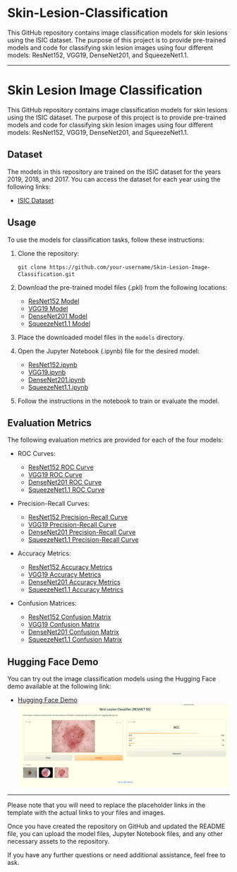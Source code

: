 # Skin-Lesion-Classification
This GitHub repository contains image classification models for skin lesions using the ISIC dataset. The purpose of this project is to provide pre-trained models and code for classifying skin lesion images using four different models: ResNet152, VGG19, DenseNet201, and SqueezeNet1.1.

---
# Skin Lesion Image Classification

This GitHub repository contains image classification models for skin lesions using the ISIC dataset. The purpose of this project is to provide pre-trained models and code for classifying skin lesion images using four different models: ResNet152, VGG19, DenseNet201, and SqueezeNet1.1.

## Dataset
The models in this repository are trained on the ISIC dataset for the years 2019, 2018, and 2017. You can access the dataset for each year using the following links:
- [ISIC Dataset](https://challenge.isic-archive.com/data/)
## Usage
To use the models for classification tasks, follow these instructions:

1. Clone the repository:
   ```
   git clone https://github.com/your-username/Skin-Lesion-Image-Classification.git
   ```


3. Download the pre-trained model files (.pkl) from the following locations:
   - [ResNet152 Model](google.com)
   - [VGG19 Model](link-to-model-file)
   - [DenseNet201 Model](link-to-model-file)
   - [SqueezeNet1.1 Model](link-to-model-file)

4. Place the downloaded model files in the `models` directory.

5. Open the Jupyter Notebook (.ipynb) file for the desired model:
   - [ResNet152.ipynb](ResNet152.ipynb)
   - [VGG19.ipynb](VGG19.ipynb)
   - [DenseNet201.ipynb](DenseNet201.ipynb)
   - [SqueezeNet1.1.ipynb](SqueezeNet1.1.ipynb)

6. Follow the instructions in the notebook to train or evaluate the model.

## Evaluation Metrics
The following evaluation metrics are provided for each of the four models:

- ROC Curves:
  - [ResNet152 ROC Curve](link-to-roc-curve-image)
  - [VGG19 ROC Curve](link-to-roc-curve-image)
  - [DenseNet201 ROC Curve](link-to-roc-curve-image)
  - [SqueezeNet1.1 ROC Curve](link-to-roc-curve-image)

- Precision-Recall Curves:
  - [ResNet152 Precision-Recall Curve](link-to-precision-recall-curve-image)
  - [VGG19 Precision-Recall Curve](link-to-precision-recall-curve-image)
  - [DenseNet201 Precision-Recall Curve](link-to-precision-recall-curve-image)
  - [SqueezeNet1.1 Precision-Recall Curve](link-to-precision-recall-curve-image)

- Accuracy Metrics:
  - [ResNet152 Accuracy Metrics](link-to-accuracy-metrics)
  - [VGG19 Accuracy Metrics](link-to-accuracy-metrics)
  - [DenseNet201 Accuracy Metrics](link-to-accuracy-metrics)
  - [SqueezeNet1.1 Accuracy Metrics](link-to-accuracy-metrics)

- Confusion Matrices:
  - [ResNet152 Confusion Matrix](link-to-confusion-matrix-image)
  - [VGG19 Confusion Matrix](link-to-confusion-matrix-image)
  - [DenseNet201 Confusion Matrix](link-to-confusion-matrix-image)
  - [SqueezeNet1.1 Confusion Matrix](link-to-confusion-matrix-image)

## Hugging Face Demo
You can try out the image classification models using the Hugging Face demo available at the following link:
- [Hugging Face Demo](https://huggingface.co/spaces/Hzjsjs/Skinlesion)
![Hugging Face Demo Screenshot](https://github.com/error9098x/Skin-Lesion-Classification/blob/main/Images/HuggingFace/hugginface.png)

---

Please note that you will need to replace the placeholder links in the template with the actual links to your files and images.

Once you have created the repository on GitHub and updated the README file, you can upload the model files, Jupyter Notebook files, and any other necessary assets to the repository.

If you have any further questions or need additional assistance, feel free to ask.
